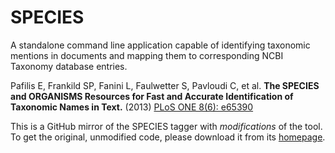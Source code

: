 SPECIES
=======

A standalone command line application capable of identifying taxonomic mentions in documents and mapping them to corresponding NCBI Taxonomy database entries.

Pafilis E, Frankild SP, Fanini L, Faulwetter S, Pavloudi C, et al. **The SPECIES and ORGANISMS Resources for Fast and Accurate Identification of Taxonomic Names in Text.** (2013) [PLoS ONE 8(6): e65390](http://www.plosone.org/article/info:doi%2F10.1371%2Fjournal.pone.0065390)

This is a GitHub mirror of the SPECIES tagger with *modifications* of the tool. To get the original, unmodified code, please download it from its [homepage](http://species.jensenlab.org/).
